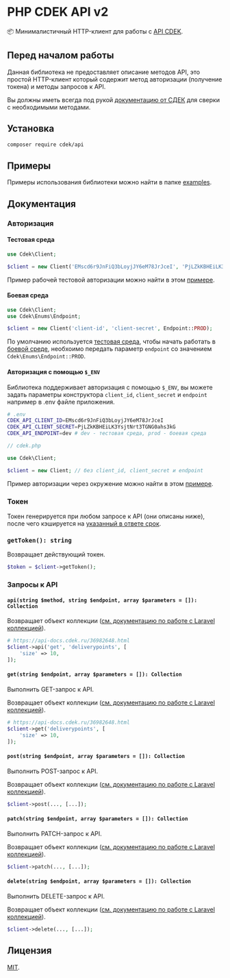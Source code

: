 # PHP CDEK API v2

📦 Минималистичный HTTP-клиент для работы с [API CDEK](https://api-docs.cdek.ru).

## Перед началом работы

Данная библиотека не предоставляет описание методов API, это простой HTTP-клиент который содержит метод авторизации (получение токена) и методы запросов к API.

Вы должны иметь всегда под рукой [документацию от СДЕК](https://api-docs.cdek.ru) для сверки с необходимыми методами.

## Установка


```bash
composer require cdek/api
```

## Примеры

Примеры использования библиотеки можно найти в папке [examples](examples).

## Документация

### Авторизация

#### Тестовая среда

```php
use Cdek\Client;

$client = new Client('EMscd6r9JnFiQ3bLoyjJY6eM78JrJceI', 'PjLZkKBHEiLK3YsjtNrt3TGNG0ahs3kG');
```

Пример рабочей тестовой авторизации можно найти в этом [примере](examples/auth.php).

#### Боевая среда

```php
use Cdek\Client;
use Cdek\Enums\Endpoint;

$client = new Client('client-id', 'client-secret', Endpoint::PROD);
```

По умолчанию используется [тестовая среда](https://api-docs.cdek.ru/29923918.html), чтобы начать работать в [боевой среде](https://api-docs.cdek.ru/29923918.html), необхоимо передать параметр `endpoint` со значением `Cdek\Enums\Endpoint::PROD`.

#### Авторизация с помощью `$_ENV`

Библиотека поддерживает авторизация с помощью `$_ENV`, вы можете задать параметры конструктора `client_id`, `client_secret` и `endpoint` например в .env файле приложения.

```bash
# .env
CDEK_API_CLIENT_ID=EMscd6r9JnFiQ3bLoyjJY6eM78JrJceI
CDEK_API_CLIENT_SECRET=PjLZkKBHEiLK3YsjtNrt3TGNG0ahs3kG
CDEK_API_ENDPOINT=dev # dev - тестовая среда, prod - боевая среда
```

```php
// cdek.php

use Cdek\Client;

$client = new Client; // без client_id, client_secret и endpoint
```

Пример авторизации через окружение можно найти в этом [примере](examples/auth-env.php).

### Токен

Токен генерируется при любом запросе к API (они описаны ниже), после чего кэшируется на [указанный в ответе срок](https://api-docs.cdek.ru/29923918.html).

### `getToken(): string`

Возвращает действующий токен.

```php
$token = $client->getToken();
```

### Запросы к API

#### `api(string $method, string $endpoint, array $parameters = []): Collection`

Возвращает объект коллекции ([см. документацию по работе с Laravel коллекцией](https://laravel.com/docs/10.x/collections)).

```php
# https://api-docs.cdek.ru/36982648.html
$client->api('get', 'deliverypoints', [
    'size' => 10,
]);
```

#### `get(string $endpoint, array $parameters = []): Collection`

Выполнить GET-запрос к API.

Возвращает объект коллекции ([см. документацию по работе с Laravel коллекцией](https://laravel.com/docs/10.x/collections)).

```php
# https://api-docs.cdek.ru/36982648.html
$client->get('deliverypoints', [
    'size' => 10,
]);
```

#### `post(string $endpoint, array $parameters = []): Collection`

Выполнить POST-запрос к API.

Возвращает объект коллекции ([см. документацию по работе с Laravel коллекцией](https://laravel.com/docs/10.x/collections)).

```php
$client->post(..., [...]);
```

#### `patch(string $endpoint, array $parameters = []): Collection`

Выполнить PATCH-запрос к API.

Возвращает объект коллекции ([см. документацию по работе с Laravel коллекцией](https://laravel.com/docs/10.x/collections)).

```php
$client->patch(..., [...]);
```

#### `delete(string $endpoint, array $parameters = []): Collection`

Выполнить DELETE-запрос к API.

Возвращает объект коллекции ([см. документацию по работе с Laravel коллекцией](https://laravel.com/docs/10.x/collections)).

```php
$client->delete(..., [...]);
```

## Лицензия

[MIT](https://opensource.org/licenses/MIT).